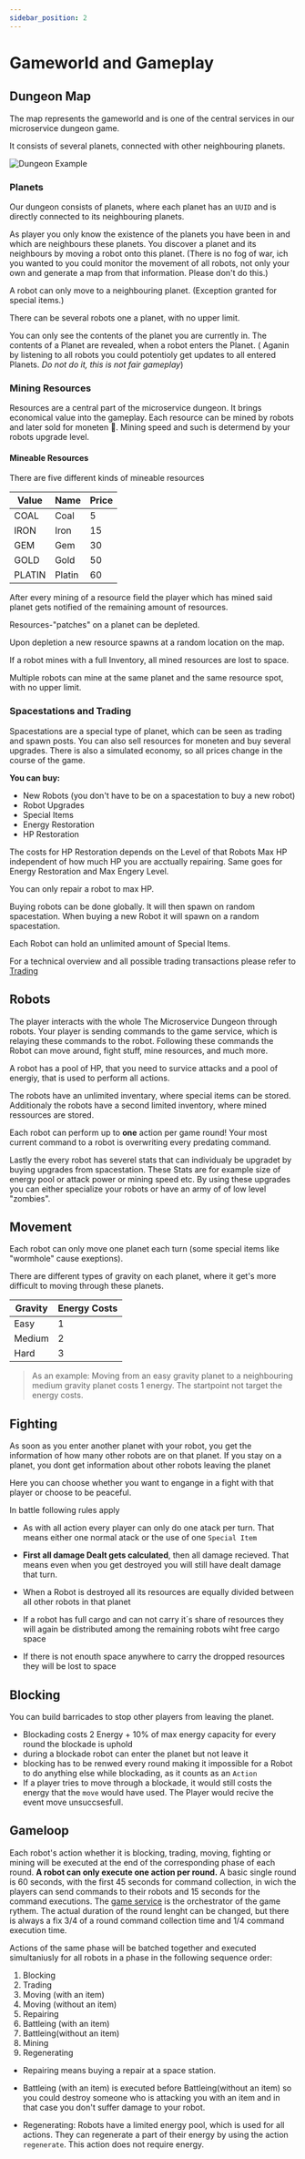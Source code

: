 ```yaml
---
sidebar_position: 2
---
```


# Gameworld and Gameplay

## Dungeon Map

The map represents the gameworld and is one of the central services in our microservice dungeon game.

It consists of several planets, connected with other neighbouring planets.

![Dungeon Example](/img/rules/dungeon.png)

### Planets

Our dungeon consists of planets, where each planet has an `UUID` and is directly connected to its neighbouring planets.

As player you only know the existence of the planets you have been in and which are neighbours these planets. You discover a planet and its neighbours by moving a robot onto this planet. (There is no fog of war, ich you wanted to you could monitor the movement of all robots, not only your own and generate a map from that information. Please don't do this.)

A robot can only move to a neighbouring planet. (Exception granted for special items.)

There can be several robots one a planet, with no upper limit.

You can only see the contents of the planet you are currently in.
The contents of a Planet are revealed, when a robot enters the Planet. ( Aganin by listening to all robots you could potentioly get updates to all entered Planets. *Do not do it, this is not fair gameplay*)

### Mining Resources

Resources are a central part of the microservice dungeon. It brings economical value into the gameplay.
Each resource can be mined by robots and later sold for moneten 💸. Mining speed and such is determend by your robots upgrade level.

#### Mineable Resources

There are five different kinds of mineable resources

|Value | Name | Price
|---|---|---|
|COAL | Coal | 5
|IRON | Iron  | 15
|GEM | Gem | 30
|GOLD | Gold  | 50
|PLATIN | Platin | 60

After every mining of a resource field the player which has mined said planet gets notified of the remaining amount of resources.

Resources-"patches" on a planet can be depleted.

Upon depletion a new resource spawns at a random location on the map.

If a robot mines with a full Inventory, all mined resources are lost to space.

Multiple robots can mine at the same planet and the same resource spot, with no upper limit.

### Spacestations and Trading

Spacestations are a special type of planet, which can be seen as trading and spawn posts. You can also sell resources for moneten and buy several upgrades.
There is also a simulated economy, so all prices change in the course of the game.

**You can buy:**

- New Robots (you don't have to be on a spacestation to buy a new robot)
- Robot Upgrades
- Special Items
- Energy Restoration
- HP Restoration

The costs for HP Restoration depends on the Level of that Robots Max HP independent of how much HP you are acctually repairing. Same goes for Energy Restoration and Max Engery Level.

You can only repair a robot to max HP.

Buying robots can be done globally. It will then spawn on random spacestation.
When buying a new Robot it will spawn on a random spacestation.

Each Robot can hold an unlimited amount of Special Items.

For a technical overview and all possible trading transactions please refer to [Trading](/rules/tradingService.md)

## Robots

The player interacts with the whole The Microservice Dungeon through robots. Your player is sending commands to the game service, which is relaying these commands to the robot. Following these commands the Robot can move around, fight stuff, mine resources, and much more.

A robot has a pool of HP, that you need to survice attacks and a pool of energiy, that is used to perform all actions.

The robots have an unlimited inventary, where special items can be stored.
Additionaly the robots have a second limited inventory, where mined ressources are stored.

Each robot can perform up to **one** action per game round!
Your most current command to a robot is overwriting every predating command.

Lastly the every robot has severel stats that can individualy be upgradet by buying upgrades from spacestation. These Stats are for example size of energy pool or attack power or mining speed etc.
By using these upgrades you can either specialize your robots or have an army of of low level "zombies".

## Movement

Each robot can only move one planet each turn (some special items like "wormhole" cause exeptions).

There are different types of gravity on each planet, where it get's more difficult to moving through these planets.

| Gravity | Energy Costs |
| ------- | ------------ |
| Easy    | 1            |
| Medium  | 2            |
| Hard    | 3            |

> As an example: Moving from an easy gravity planet to a neighbouring medium gravity planet costs 1 energy. The startpoint not target the energy costs.

## Fighting

As soon as you enter another planet with your robot, you get the information of how many other robots are on that planet. If you stay on a planet, you dont get information about other robots leaving the planet

Here you can choose whether you want to engange in a fight with that player or choose to be peaceful.

In battle following rules apply

- As with all action every player can only do one atack per turn. That means either one normal atack or the use of one `Special Item`

- **First all damage Dealt gets calculated**, then all damage recieved. That means even when you get destroyed you will still have dealt damage that turn.

- When a Robot is destroyed all its resources are equally divided between all other robots in that planet
- If a robot has full cargo and can not carry it´s share of resources they will again be distributed among the remaining robots wiht free cargo space

- If there is not enouth space anywhere to carry the dropped resources they will be lost to space

## Blocking

You can build barricades to stop other players from leaving the planet.

- Blockading costs 2 Energy + 10% of max energy capacity for every round the blockade is uphold
- during a blockade robot can enter the planet but not leave it
- blocking has to be renwed every round making it impossible for a Robot to do anything else while blockading, as it counts as an `Action`
- If a player tries to move through a blockade, it would still costs the energy that the `move` would have used. The Player would recive the event move unsuccsesfull.

## Gameloop

Each robot's action whether it is blocking, trading, moving, fighting or mining will be executed at the end of the corresponding phase of each round. **A robot can only execute one action per round.**
A basic single round is 60 seconds, with the first 45 seconds for command collection, in wich the players can send commands to their robots and 15 seconds for the command executions. The [game service](/rules/game.md) is the orchestrator of the game rythem. The actual duration of the round lenght can be changed, but there is always a fix 3/4 of a round command collection time and 1/4 command execution time.

Actions of the same phase will be batched together and executed simultaniusly for all robots in a phase in the following sequence order:

1. Blocking
2. Trading
3. Moving (with an item)
4. Moving (without an item)
5. Repairing
6. Battleing (with an item)
7. Battleing(without an item)
8. Mining
9. Regenerating

- Repairing means buying a repair at a space station.

- Battleing (with an item) is executed before Battleing(without an item) so you could destroy someone who is attacking you with an item and in that case you don't suffer damage to your robot.

- Regenerating: Robots have a limited energy pool, which is used for all actions. They can regenerate a part of their energy by using the action `regenerate`. This action does not require energy.
